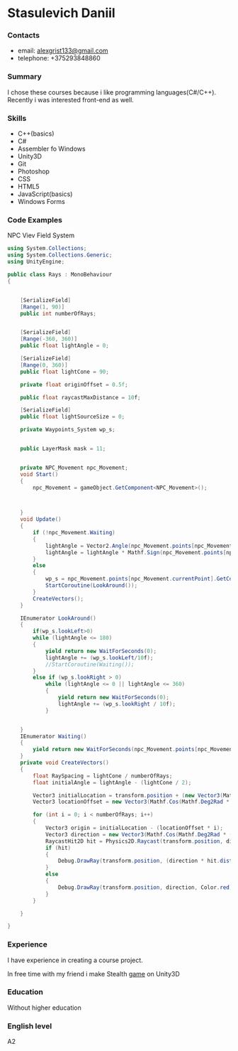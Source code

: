 # Stasulevich Daniil

### Contacts

- email: alexgrist133@gmail.com
- telephone: +375293848860

### Summary

 I chose these courses because i like programming languages(C#/C++).  Recently i was interested 
front-end as well.

### Skills

- C++(basics)
- C# 
- Assembler fo Windows
- Unity3D
- Git
- Photoshop
- CSS
- HTML5
- JavaScript(basics)
- Windows Forms 

### Code Examples

NPC Viev Field System
```C#
using System.Collections;
using System.Collections.Generic;
using UnityEngine;

public class Rays : MonoBehaviour
{


    [SerializeField]
    [Range(1, 90)]
    public int numberOfRays;


    [SerializeField]
    [Range(-360, 360)]
    public float lightAngle = 0;

    [SerializeField]
    [Range(0, 360)]
    public float lightCone = 90;

    private float originOffset = 0.5f;

    public float raycastMaxDistance = 10f;

    [SerializeField]
    public float lightSourceSize = 0;

    private Waypoints_System wp_s;


    public LayerMask mask = 11;


    private NPC_Movement npc_Movement;
    void Start()
    {
        npc_Movement = gameObject.GetComponent<NPC_Movement>();



    }
    void Update()
    {
        if (!npc_Movement.Waiting)
        {
            lightAngle = Vector2.Angle(npc_Movement.points[npc_Movement.currentPoint].transform.position - transform.position, Vector2.right);
            lightAngle = lightAngle * Mathf.Sign(npc_Movement.points[npc_Movement.currentPoint].transform.position.y - transform.position.y);
        }
        else
        {
            wp_s = npc_Movement.points[npc_Movement.currentPoint].GetComponent<Waypoints_System>();
            StartCoroutine(LookAround());
        }
        CreateVectors();
    }

    IEnumerator LookAround()
    {
        if(wp_s.lookLeft>0)
        while (lightAngle <= 180)
        {
            yield return new WaitForSeconds(0);
            lightAngle += (wp_s.lookLeft/10f);
            //StartCoroutine(Waiting());
        }
        else if (wp_s.lookRight > 0)
            while (lightAngle <= 0 || lightAngle <= 360)
            {
                yield return new WaitForSeconds(0);
                lightAngle += (wp_s.lookRight / 10f);
            }


    }
    IEnumerator Waiting()
    {
        yield return new WaitForSeconds(npc_Movement.points[npc_Movement.currentPoint].GetComponent<Waypoints_System>().lookLeft);
    }
    private void CreateVectors()
    {
        float RaySpacing = lightCone / numberOfRays;
        float initialAngle = lightAngle - (lightCone / 2);

        Vector3 initialLocation = transform.position + (new Vector3(Mathf.Cos(Mathf.Deg2Rad * (lightAngle - 90)), Mathf.Sin(Mathf.Deg2Rad * (lightAngle - 90))) * lightSourceSize / 2);
        Vector3 locationOffset = new Vector3(Mathf.Cos(Mathf.Deg2Rad * (lightAngle - 90)), Mathf.Sin(Mathf.Deg2Rad * (lightAngle - 90))) * lightSourceSize / numberOfRays;

        for (int i = 0; i < numberOfRays; i++)
        {
            Vector3 origin = initialLocation - (locationOffset * i);
            Vector3 direction = new Vector3(Mathf.Cos(Mathf.Deg2Rad * (i * RaySpacing + initialAngle)) * raycastMaxDistance, Mathf.Sin(Mathf.Deg2Rad * (i * RaySpacing + initialAngle)) * raycastMaxDistance);
            RaycastHit2D hit = Physics2D.Raycast(transform.position, direction, raycastMaxDistance);
            if (hit)
            {
                Debug.DrawRay(transform.position, (direction * hit.distance / raycastMaxDistance), Color.yellow);
            }
            else
            {
                Debug.DrawRay(transform.position, direction, Color.red);
            }
        }

    }

}
```

### Experience

I have experience in creating a course project.

In free time with my friend i make Stealth [game](https://github.com/Kozjar/RoflanGame) on Unity3D

### Education 

Without higher education

### English level

A2
